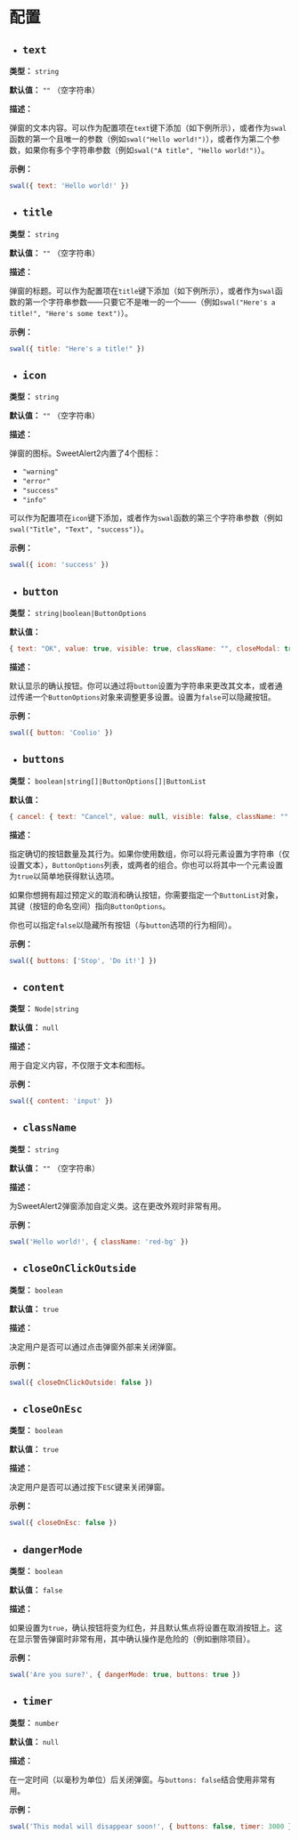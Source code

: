 # 配置

- ## `text`

**类型：** `string`

**默认值：** `""` （空字符串）

**描述：**

弹窗的文本内容。可以作为配置项在`text`键下添加（如下例所示），或者作为`swal`函数的第一个且唯一的参数（例如`swal("Hello world!")`），或者作为第二个参数，如果你有多个字符串参数（例如`swal("A title", "Hello world!")`）。

**示例：**

```javascript
swal({ text: 'Hello world!' })
```

- ## `title`

**类型：** `string`

**默认值：** `""` （空字符串）

**描述：**

弹窗的标题。可以作为配置项在`title`键下添加（如下例所示），或者作为`swal`函数的第一个字符串参数——只要它不是唯一的一个——（例如`swal("Here's a title!", "Here's some text")`）。

**示例：**

```javascript
swal({ title: "Here's a title!" })
```

- ## `icon`

**类型：** `string`

**默认值：** `""` （空字符串）

**描述：**

弹窗的图标。SweetAlert2内置了4个图标：

- `"warning"`
- `"error"`
- `"success"`
- `"info"`

可以作为配置项在`icon`键下添加，或者作为`swal`函数的第三个字符串参数（例如`swal("Title", "Text", "success")`）。

**示例：**

```javascript
swal({ icon: 'success' })
```

- ## `button`

**类型：** `string|boolean|ButtonOptions`

**默认值：**

```javascript
{ text: "OK", value: true, visible: true, className: "", closeModal: true }
```

**描述：**

默认显示的确认按钮。你可以通过将`button`设置为字符串来更改其文本，或者通过传递一个`ButtonOptions`对象来调整更多设置。设置为`false`可以隐藏按钮。

**示例：**

```javascript
swal({ button: 'Coolio' })
```

- ## `buttons`

**类型：** `boolean|string[]|ButtonOptions[]|ButtonList`

**默认值：**

```javascript
{ cancel: { text: "Cancel", value: null, visible: false, className: "", closeModal: true }, confirm: { text: "OK", value: true, visible: true, className: "", closeModal: true }}
```

**描述：**

指定确切的按钮数量及其行为。如果你使用数组，你可以将元素设置为字符串（仅设置文本），`ButtonOptions`列表，或两者的组合。你也可以将其中一个元素设置为`true`以简单地获得默认选项。

如果你想拥有超过预定义的取消和确认按钮，你需要指定一个`ButtonList`对象，其键（按钮的命名空间）指向`ButtonOptions`。

你也可以指定`false`以隐藏所有按钮（与`button`选项的行为相同）。

**示例：**

```javascript
swal({ buttons: ['Stop', 'Do it!'] })
```

- ## `content`

**类型：** `Node|string`

**默认值：** `null`

**描述：**

用于自定义内容，不仅限于文本和图标。

**示例：**

```javascript
swal({ content: 'input' })
```

- ## `className`

**类型：** `string`

**默认值：** `""` （空字符串）

**描述：**

为SweetAlert2弹窗添加自定义类。这在更改外观时非常有用。

**示例：**

```javascript
swal('Hello world!', { className: 'red-bg' })
```

- ## `closeOnClickOutside`

**类型：** `boolean`

**默认值：** `true`

**描述：**

决定用户是否可以通过点击弹窗外部来关闭弹窗。

**示例：**

```javascript
swal({ closeOnClickOutside: false })
```

- ## `closeOnEsc`

**类型：** `boolean`

**默认值：** `true`

**描述：**

决定用户是否可以通过按下`ESC`键来关闭弹窗。

**示例：**

```javascript
swal({ closeOnEsc: false })
```

- ## `dangerMode`

**类型：** `boolean`

**默认值：** `false`

**描述：**

如果设置为`true`，确认按钮将变为红色，并且默认焦点将设置在取消按钮上。这在显示警告弹窗时非常有用，其中确认操作是危险的（例如删除项目）。

**示例：**

```javascript
swal('Are you sure?', { dangerMode: true, buttons: true })
```

- ## `timer`

**类型：** `number`

**默认值：** `null`

**描述：**

在一定时间（以毫秒为单位）后关闭弹窗。与`buttons: false`结合使用非常有用。

**示例：**

```javascript
swal('This modal will disappear soon!', { buttons: false, timer: 3000 })
```
